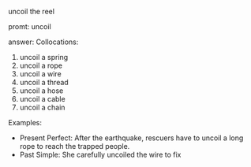 uncoil the reel

 





promt: uncoil

answer:
Collocations:

1. uncoil a spring
2. uncoil a rope
3. uncoil a wire
4. uncoil a thread
5. uncoil a hose
6. uncoil a cable
7. uncoil a chain

Examples:

- Present Perfect: After the earthquake, rescuers have to uncoil a long rope to reach the trapped people.
- Past Simple: She carefully uncoiled the wire to fix
